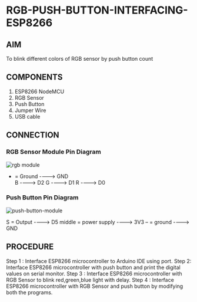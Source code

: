 # RGB-PUSH-BUTTON-INTERFACING-ESP8266

## AIM
To blink different colors of RGB sensor by push button count


## COMPONENTS
1.	ESP8266 NodeMCU
2.	RGB Sensor
3.	Push Button
4.	Jumper Wire
5.	USB cable


## CONNECTION

### RGB Sensor Module Pin Diagram

![rgb module](https://github.com/JubyJohn/RGB-PUSH-BUTTON-INTERFACING-ESP8266/assets/81866407/7bae2dd7-9795-493a-9625-d78daa90552b)
 

- = Ground  ---->  GND
   <br> B   ---->  D2
        G   ---->  D1
        R   ---->  D0

### Push Button Pin Diagram

![push-button-module](https://github.com/JubyJohn/RGB-PUSH-BUTTON-INTERFACING-ESP8266/assets/81866407/b68e81e9-fb72-4a2a-a38b-9a1450fa35b7)

 
S = Output     ---->  D5
middle  = power supply  ---->  3V3
–  = ground          ---->  GND


## PROCEDURE
Step 1 : Interface ESP8266 microcontroller to Arduino IDE using port.
Step 2: Interface ESP8266 microcontroller with push button and print the digital values on serial monitor.
Step 3 : Interface ESP8266 microcontroller with RGB Sensor to blink red,green,blue light with delay.
Step 4 : Interface ESP8266 microcontroller with RGB Sensor and push button by modifying both the programs.


